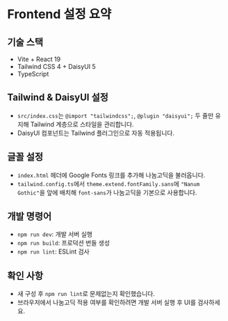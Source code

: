 # Frontend 설정 요약

## 기술 스택
- Vite + React 19
- Tailwind CSS 4 + DaisyUI 5
- TypeScript

## Tailwind & DaisyUI 설정
- `src/index.css`는 `@import "tailwindcss";`, `@plugin "daisyui";` 두 줄만 유지해 Tailwind 계층으로 스타일을 관리합니다.
- DaisyUI 컴포넌트는 Tailwind 플러그인으로 자동 적용됩니다.

## 글꼴 설정
- `index.html` 헤더에 Google Fonts 링크를 추가해 나눔고딕을 불러옵니다.
- `tailwind.config.ts`에서 `theme.extend.fontFamily.sans`에 `"Nanum Gothic"`을 앞에 배치해 `font-sans`가 나눔고딕을 기본으로 사용합니다.

## 개발 명령어
- `npm run dev`: 개발 서버 실행
- `npm run build`: 프로덕션 번들 생성
- `npm run lint`: ESLint 검사

## 확인 사항
- 새 구성 후 `npm run lint`로 문제없는지 확인했습니다.
- 브라우저에서 나눔고딕 적용 여부를 확인하려면 개발 서버 실행 후 UI를 검사하세요.
